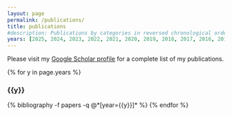```yaml
---
layout: page
permalink: /publications/
title: publications
#description: Publications by categories in reversed chronological order. Generated by jekyll-scholar.
years: [2025, 2024, 2023, 2022, 2021, 2020, 2019, 2018, 2017, 2016, 2015, 2014, 2013]
---
```

Please visit my <a href="https://scholar.google.com/citations?user=F99FuaAAAAAJ" target="_blank">Google Scholar profile</a> for a complete list of my publications.

{% for y in page.years %}
  <h3 class="year">{{y}}</h3>
  {% bibliography -f papers -q @*[year={{y}}]* %}
{% endfor %}
